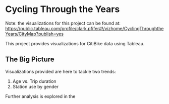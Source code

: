 # Cycling Through the Years

Note: the visualizations for this project can be found at: https://public.tableau.com/profile/clark.pfifer#!/vizhome/CyclingThroughtheYears/CityMap?publish=yes 

This project provides visualizations for CitiBike data using Tableau. 

## The Big Picture

Visualizations provided are here to tackle two trends:

1. Age vs. Trip duration 
2. Station use by gender

Further analysis is explored in the 